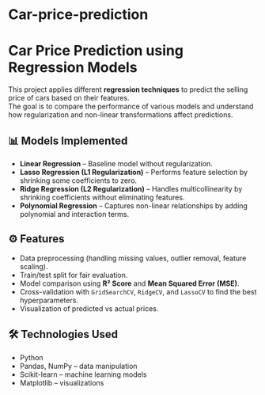 # Car-price-prediction
# Car Price Prediction using Regression Models

This project applies different **regression techniques** to predict the selling price of cars based on their features.  
The goal is to compare the performance of various models and understand how regularization and non-linear transformations affect predictions.

## 📊 Models Implemented
- **Linear Regression** – Baseline model without regularization.  
- **Lasso Regression (L1 Regularization)** – Performs feature selection by shrinking some coefficients to zero.  
- **Ridge Regression (L2 Regularization)** – Handles multicollinearity by shrinking coefficients without eliminating features.  
- **Polynomial Regression** – Captures non-linear relationships by adding polynomial and interaction terms.

## ⚙️ Features
- Data preprocessing (handling missing values, outlier removal, feature scaling).  
- Train/test split for fair evaluation.  
- Model comparison using **R² Score** and **Mean Squared Error (MSE)**.  
- Cross-validation with `GridSearchCV`, `RidgeCV`, and `LassoCV` to find the best hyperparameters.  
- Visualization of predicted vs actual prices.  

## 🛠️ Technologies Used
- Python  
- Pandas, NumPy – data manipulation  
- Scikit-learn – machine learning models  
- Matplotlib – visualizations  

